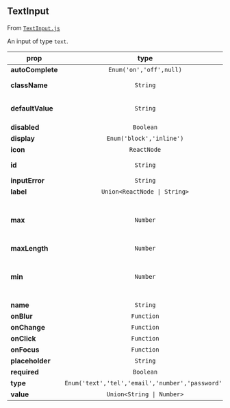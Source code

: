 
## TextInput

From [`TextInput.js`](TextInput.js)

An input of type `text`.

prop | type | default | required | description
---- | :----: | :-------: | :--------: | -----------
**autoComplete** | `Enum('on','off',null)` | `null` | :x: | 
**className** | `String` | `null` | :x: | Additional class names
**defaultValue** | `String` | `''` | :x: | Fallback default for `value`
**disabled** | `Boolean` | `null` | :x: | 
**display** | `Enum('block','inline')` | `'block'` | :x: | 
**icon** | `ReactNode` | `null` | :x: | SVG icon
**id** | `String` | `null` | :x: | HTML id attribute
**inputError** | `String` | `''` | :x: | 
**label** | `Union<ReactNode \| String>` | `''` | :x: | 
**max** | `Number` | `null` | :x: | Used for type="number" to define maximum allowed value
**maxLength** | `Number` | `null` | :x: | 
**min** | `Number` | `null` | :x: | Used for type="number" to define minimum allowed value
**name** | `String` |  | :white_check_mark: | 
**onBlur** | `Function` | `noop` | :x: | 
**onChange** | `Function` |  | :white_check_mark: | 
**onClick** | `Function` | `noop` | :x: | 
**onFocus** | `Function` | `noop` | :x: | 
**placeholder** | `String` | `''` | :x: | 
**required** | `Boolean` | `false` | :x: | 
**type** | `Enum('text','tel','email','number','password')` | `'text'` | :x: | 
**value** | `Union<String \| Number>` | `''` | :x: | 



